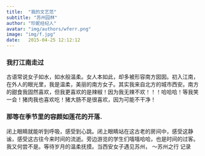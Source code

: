 ```yaml
---
title:  "我的文艺范"
subtitle: "苏州园林"
author: "珍妮经纪人"
avatar: "img/authors/wferr.png"
image: "img/f.jpg"
date:   2015-04-25 12:12:12
---
```


### 我打江南走过
古语常说女子如水，如水般温柔。女人本如此，却多被形容南方囡囡。初入江南，在外人的眼光里，我是温柔，美丽的南方女子。其实我来自北方的城市西安。南方的甜食我固然喜欢，但我更喜欢的是辣椒！因为我无辣不欢！！！哈哈哈！等我笑一会！猪肉我也喜欢吃！猪大肠不是很喜欢，因为可能不干净！

### 那等在季节里的容颜如莲花的开落.
闭上眼睛就能听到呼吸，感受到心跳。闭上眼睛站在这古老的房间中，感受这静谧，感受这古往今来时间的流逝。旁边游览的学生们嘻嘻哈哈，也是时间的过客。我又何尝不是。等待岁月的温柔抚摸。当西安女子遇见苏州， ～苏州之行 记录